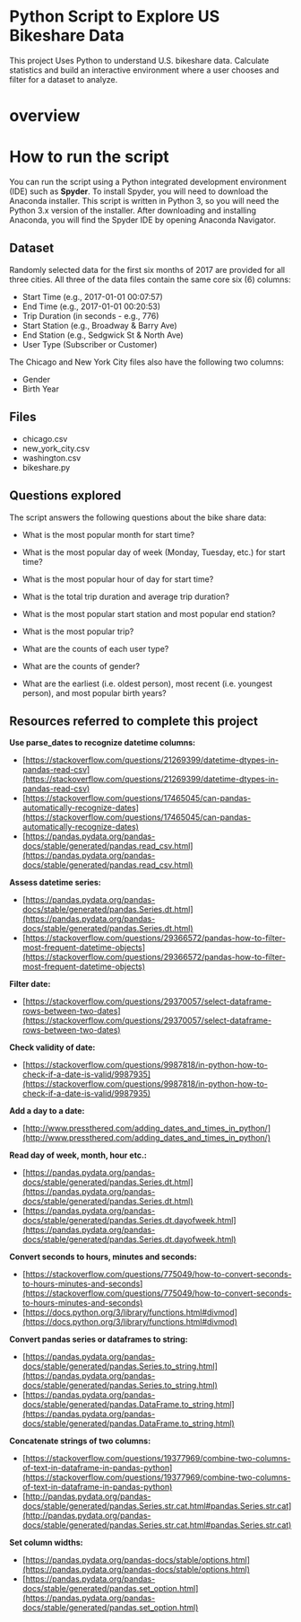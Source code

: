 # Python Script to Explore US Bikeshare Data

This project Uses Python to understand U.S. bikeshare data. Calculate statistics and build an interactive environment where a user chooses and filter for a dataset to analyze.
# overview
# How to run the script

You can run the script using a Python integrated development environment (IDE) such as **Spyder**. To install Spyder, you will need to download the Anaconda installer. This script is written in Python 3, so you will need the Python 3.x version of the installer. After downloading and installing Anaconda, you will find the Spyder IDE by opening Anaconda Navigator.

## Dataset

Randomly selected data for the first six months of 2017 are provided for all three cities. All three of the data files contain the same core six (6) columns:

-   Start Time (e.g., 2017-01-01 00:07:57)
-   End Time (e.g., 2017-01-01 00:20:53)
-   Trip Duration (in seconds - e.g., 776)
-   Start Station (e.g., Broadway & Barry Ave)
-   End Station (e.g., Sedgwick St & North Ave)
-   User Type (Subscriber or Customer)

The Chicago and New York City files also have the following two columns:

-   Gender
-   Birth Year

## Files

-   chicago.csv
-   new_york_city.csv
-   washington.csv
-   bikeshare.py

## Questions explored

The script answers the following questions about the bike share data:

-   What is the most popular month for start time?
 
-   What is the most popular day of week (Monday, Tuesday, etc.) for start time?
 
-   What is the most popular hour of day for start time?
 
-   What is the total trip duration and average trip duration?
 
-   What is the most popular start station and most popular end station?
 
-   What is the most popular trip?
 
-   What are the counts of each user type?
 
-   What are the counts of gender?

-   What are the earliest (i.e. oldest person), most recent (i.e. youngest person), and most 			popular birth years?

## Resources referred to complete this project

**Use parse_dates to recognize datetime columns:**

-   [https://stackoverflow.com/questions/21269399/datetime-dtypes-in-pandas-read-csv](https://stackoverflow.com/questions/21269399/datetime-dtypes-in-pandas-read-csv)
-   [https://stackoverflow.com/questions/17465045/can-pandas-automatically-recognize-dates](https://stackoverflow.com/questions/17465045/can-pandas-automatically-recognize-dates)
-   [https://pandas.pydata.org/pandas-docs/stable/generated/pandas.read_csv.html](https://pandas.pydata.org/pandas-docs/stable/generated/pandas.read_csv.html)

**Assess datetime series:**

-   [https://pandas.pydata.org/pandas-docs/stable/generated/pandas.Series.dt.html](https://pandas.pydata.org/pandas-docs/stable/generated/pandas.Series.dt.html)
-   [https://stackoverflow.com/questions/29366572/pandas-how-to-filter-most-frequent-datetime-objects](https://stackoverflow.com/questions/29366572/pandas-how-to-filter-most-frequent-datetime-objects)

**Filter date:**

-   [https://stackoverflow.com/questions/29370057/select-dataframe-rows-between-two-dates](https://stackoverflow.com/questions/29370057/select-dataframe-rows-between-two-dates)

**Check validity of date:**

-   [https://stackoverflow.com/questions/9987818/in-python-how-to-check-if-a-date-is-valid/9987935](https://stackoverflow.com/questions/9987818/in-python-how-to-check-if-a-date-is-valid/9987935)

**Add a day to a date:**

-   [http://www.pressthered.com/adding_dates_and_times_in_python/](http://www.pressthered.com/adding_dates_and_times_in_python/)

**Read day of week, month, hour etc.:**

-   [https://pandas.pydata.org/pandas-docs/stable/generated/pandas.Series.dt.html](https://pandas.pydata.org/pandas-docs/stable/generated/pandas.Series.dt.html)
-   [https://pandas.pydata.org/pandas-docs/stable/generated/pandas.Series.dt.dayofweek.html](https://pandas.pydata.org/pandas-docs/stable/generated/pandas.Series.dt.dayofweek.html)

**Convert seconds to hours, minutes and seconds:**

-   [https://stackoverflow.com/questions/775049/how-to-convert-seconds-to-hours-minutes-and-seconds](https://stackoverflow.com/questions/775049/how-to-convert-seconds-to-hours-minutes-and-seconds)
-   [https://docs.python.org/3/library/functions.html#divmod](https://docs.python.org/3/library/functions.html#divmod)

**Convert pandas series or dataframes to string:**

-   [https://pandas.pydata.org/pandas-docs/stable/generated/pandas.Series.to_string.html](https://pandas.pydata.org/pandas-docs/stable/generated/pandas.Series.to_string.html)
-   [https://pandas.pydata.org/pandas-docs/stable/generated/pandas.DataFrame.to_string.html](https://pandas.pydata.org/pandas-docs/stable/generated/pandas.DataFrame.to_string.html)

**Concatenate strings of two columns:**

-   [https://stackoverflow.com/questions/19377969/combine-two-columns-of-text-in-dataframe-in-pandas-python](https://stackoverflow.com/questions/19377969/combine-two-columns-of-text-in-dataframe-in-pandas-python)
-   [http://pandas.pydata.org/pandas-docs/stable/generated/pandas.Series.str.cat.html#pandas.Series.str.cat](http://pandas.pydata.org/pandas-docs/stable/generated/pandas.Series.str.cat.html#pandas.Series.str.cat)

**Set column widths:**

-   [https://pandas.pydata.org/pandas-docs/stable/options.html](https://pandas.pydata.org/pandas-docs/stable/options.html)
-   [https://pandas.pydata.org/pandas-docs/stable/generated/pandas.set_option.html](https://pandas.pydata.org/pandas-docs/stable/generated/pandas.set_option.html)
